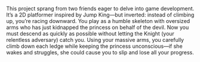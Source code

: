 This project sprang from two friends eager to delve into game development. It’s a 2D platformer inspired by Jump King—but inverted: instead of climbing up, you’re racing downward. 
You play as a humble skeleton with oversized arms who has just kidnapped the princess on behalf of the devil. 
Now you must descend as quickly as possible without letting the Knight (your relentless adversary) catch you. 
Using your massive arms, you carefully climb down each ledge while keeping the princess unconscious—if she wakes and struggles, she could cause you to slip and lose all your progress.
